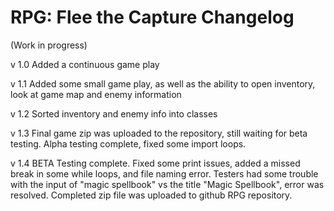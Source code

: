 # RPG: Flee the Capture Changelog

(Work in progress)

v 1.0
  Added a continuous game play

v 1.1
  Added some small game play, as well as the ability to open inventory, look at game map and enemy information

v 1.2 
  Sorted inventory and enemy info into classes
  
v 1.3
  Final game zip was uploaded to the repository, still waiting for beta testing.
  Alpha testing complete, fixed some import loops.

v 1.4
  BETA Testing complete. Fixed some print issues, added a missed break in some while loops, 
  and file naming error. Testers had some trouble with the input of "magic spellbook" vs the title "Magic Spellbook", 
  error was resolved.
  Completed zip file was uploaded to github RPG repository. 
